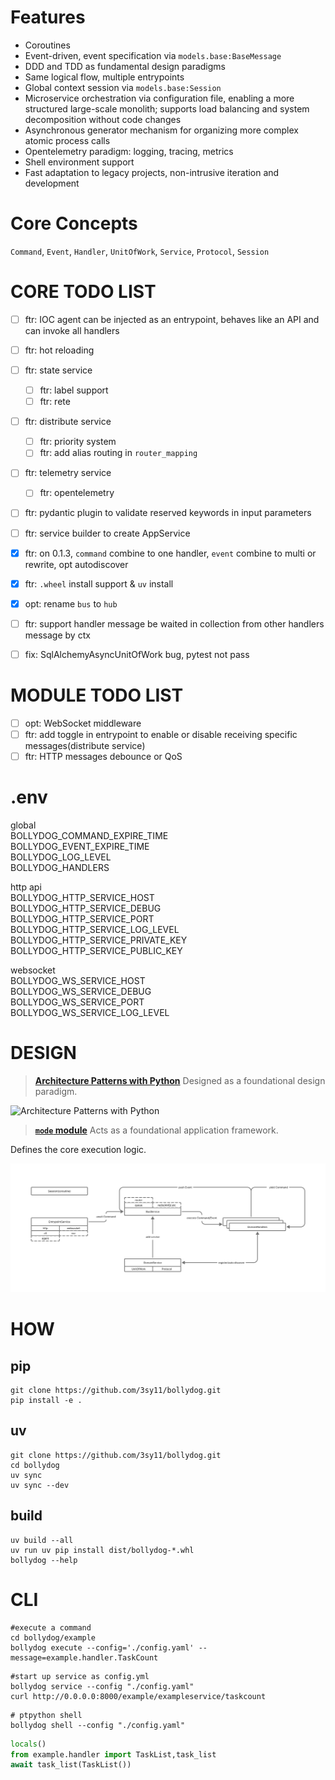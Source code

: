 # Features

- Coroutines
- Event-driven, event specification via `models.base:BaseMessage`
- DDD and TDD as fundamental design paradigms
- Same logical flow, multiple entrypoints
- Global context session via `models.base:Session`
- Microservice orchestration via configuration file, enabling a more structured large-scale monolith; supports load balancing and system decomposition without code changes
- Asynchronous generator mechanism for organizing more complex atomic process calls
- Opentelemetry paradigm: logging, tracing, metrics
- Shell environment support
- Fast adaptation to legacy projects, non-intrusive iteration and development

# Core Concepts

`Command`, `Event`, `Handler`, `UnitOfWork`, `Service`, `Protocol`, `Session`

# CORE TODO LIST

- [ ] ftr: IOC agent can be injected as an entrypoint, behaves like an API and can invoke all handlers
- [ ] ftr: hot reloading
- [ ] ftr: state service
  - [ ] ftr: label support
  - [ ] ftr: rete
- [ ] ftr: distribute service
  - [ ] ftr: priority system
  - [ ] ftr: add alias routing in `router_mapping`
- [ ] ftr: telemetry service
  - [ ] ftr: opentelemetry
- [ ] ftr: pydantic plugin to validate reserved keywords in input parameters
- [ ] ftr: service builder to create AppService
- [X] ftr: on 0.1.3, `command` combine to one handler, `event` combine to multi or rewrite, opt autodiscover
- [X] ftr: `.wheel` install support & `uv` install
- [X] opt: rename `bus` to `hub`
- [ ] ftr: support handler message be waited in collection from other handlers message by ctx
- [ ] fix: SqlAlchemyAsyncUnitOfWork bug, pytest not pass


# MODULE TODO LIST

- [ ] opt: WebSocket middleware
- [ ] ftr: add toggle in entrypoint to enable or disable receiving specific messages(distribute service)
- [ ] ftr: HTTP messages debounce or QoS

# .env

global  
BOLLYDOG_COMMAND_EXPIRE_TIME  
BOLLYDOG_EVENT_EXPIRE_TIME  
BOLLYDOG_LOG_LEVEL  
BOLLYDOG_HANDLERS   

http api  
BOLLYDOG_HTTP_SERVICE_HOST  
BOLLYDOG_HTTP_SERVICE_DEBUG  
BOLLYDOG_HTTP_SERVICE_PORT  
BOLLYDOG_HTTP_SERVICE_LOG_LEVEL  
BOLLYDOG_HTTP_SERVICE_PRIVATE_KEY  
BOLLYDOG_HTTP_SERVICE_PUBLIC_KEY  

websocket  
BOLLYDOG_WS_SERVICE_HOST  
BOLLYDOG_WS_SERVICE_DEBUG  
BOLLYDOG_WS_SERVICE_PORT  
BOLLYDOG_WS_SERVICE_LOG_LEVEL  


# DESIGN

> [__Architecture Patterns with Python__](https://www.cosmicpython.com/book/preface.html) Designed as a foundational design paradigm.

![Architecture Patterns with Python](https://www.cosmicpython.com/book/images/apwp_aa01.png)

> [__`mode` module__](https://github.com/faust-streaming/mode) Acts as a foundational application framework.

Defines the core execution logic.

![architecture](./docs/architecture.jpg)

# HOW

## pip

```shell
git clone https://github.com/3sy11/bollydog.git
pip install -e .
```

## uv 

```shell
git clone https://github.com/3sy11/bollydog.git
cd bollydog
uv sync
uv sync --dev
```

## build

```shell
uv build --all
uv run uv pip install dist/bollydog-*.whl
bollydog --help

```

# CLI

```shell
#execute a command  
cd bollydog/example
bollydog execute --config='./config.yaml' --message=example.handler.TaskCount
```

```shell
#start up service as config.yml  
bollydog service --config "./config.yaml"
curl http://0.0.0.0:8000/example/exampleservice/taskcount
```

```shell
# ptpython shell
bollydog shell --config "./config.yaml"
```

```python
locals()
from example.handler import TaskList,task_list
await task_list(TaskList())
```
